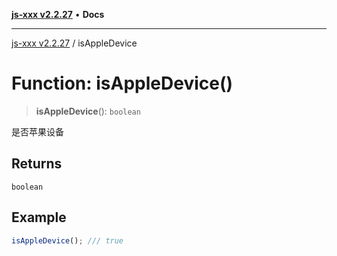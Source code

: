 [**js-xxx v2.2.27**](../README.md) • **Docs**

***

[js-xxx v2.2.27](../README.md) / isAppleDevice

# Function: isAppleDevice()

> **isAppleDevice**(): `boolean`

是否苹果设备

## Returns

`boolean`

## Example

```ts
isAppleDevice(); /// true
```
